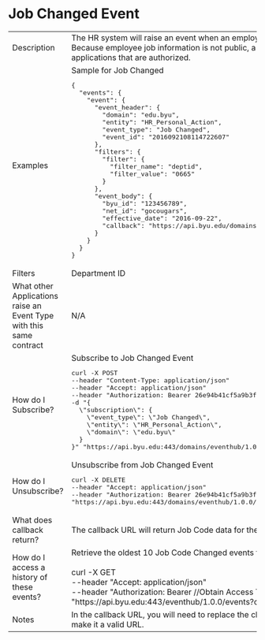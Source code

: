 # Job Changed Event

<table align="center">
    <tr>
        <td>Description</td>
        <td>The HR system will raise an event when an employee changes jobs.<br>Because employee job information is not public, a secure callback URL is provided for business applications that are authorized.</td>
    </tr>
    <tr>
        <td>Examples</td>
        <td>Sample for Job Changed<br><pre>{
  "events": {
    "event": {
      "event_header": {
        "domain": "edu.byu",
        "entity": "HR_Personal_Action",
        "event_type": "Job Changed",
        "event_id": "2016092108114722607"
      },
      "filters": {
        "filter": {
          "filter_name": "deptid",
          "filter_value": "0665"
        }
      },
      "event_body": {
        "byu_id": "123456789",
        "net_id": "gocougars",
        "effective_date": "2016-09-22",
        "callback": "https://api.byu.edu/domains/erp/hr/transfer/v1?byu_id=123456789"
      }
    }
  }
}</pre></td>
    </tr>
    <tr>
        <td>Filters</td>
        <td>Department ID</td>
    </tr>
    <tr>
        <td>What other Applications raise an Event Type with this same contract</td>
        <td>N/A</td>
    </tr>
    <tr>
        <td>How do I Subscribe?</td>
        <td>Subscribe to Job Changed Event<br><pre>curl -X POST 
--header "Content-Type: application/json" 
--header "Accept: application/json" 
--header "Authorization: Bearer 26e94b41cf5a9b3f36435c1e0e35f3" 
-d "{
  \"subscription\": {
    \"event_type\": \"Job Changed\",
    \"entity\": \"HR_Personal_Action\",
    \"domain\": \"edu.byu\"
  }
}" "https://api.byu.edu:443/domains/eventhub/1.0.0/subscriptions"</pre></td>
    </tr>
    <tr>
        <td>How do I Unsubscribe?</td>
        <td>Unsubscribe from Job Changed Event<br><pre>curl -X DELETE 
--header "Accept: application/json" 
--header "Authorization: Bearer 26e94b41cf5a9b3f36435c1e0e35f3"
"https://api.byu.edu:443/domains/eventhub/1.0.0/subscriptions/edu.byu/HR_Personal_Action/Job%20Changed"</pre></td>
    </tr>
    <tr>
        <td>What does callback return?</td>
        <td>The callback URL will return Job Code data for the specified byu_id.</td>
    </tr>
    <tr>
        <td>How do I access a history of these events?</td>
        <td>Retrieve the oldest 10 Job Code Changed events from the Archive<br><br>curl -X GET<br>--header "Accept: application/json" <br>--header "Authorization: Bearer //Obtain Access Token in API Store//" <br>"https://<span></span>api.byu.edu:443/eventhub/1.0.0/events?count=10"</td>
    </tr>
    <tr>
        <td>Notes</td>
        <td>In the callback URL, you will need to replace the characters "%26" with the "&" (ampersand) character to make it a valid URL.</td>
    </tr>
</table>
